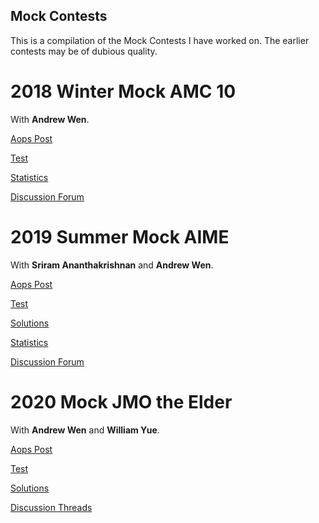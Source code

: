## Mock Contests

This is a compilation of the Mock Contests I have worked on. The earlier contests may be of dubious quality.

# 2018 Winter Mock AMC 10

With **Andrew Wen**.

[Aops Post](https://artofproblemsolving.com/community/c594864h1743664) 

[Test](https://cosmicgenius.github.io/mocks/2018_Winter_Mock_AMC10.pdf)

[Statistics](https://artofproblemsolving.com/community/c594864h1743664p11498236) 

[Discussion Forum](https://artofproblemsolving.com/community/c797676_winter_mock_amc_10_discussion_forum)

# 2019 Summer Mock AIME

With **Sriram Ananthakrishnan** and **Andrew Wen**.

[Aops Post](https://artofproblemsolving.com/community/c594864h1903153) 

[Test](https://cosmicgenius.github.io/mocks/2019_Summer_Mock_AIME.pdf)

[Solutions](https://cosmicgenius.github.io/mocks/2019_Summer_Mock_AIME_Solutions.pdf)

[Statistics](https://artofproblemsolving.com/community/c594864h1903153p13183175)

[Discussion Forum](https://artofproblemsolving.com/community/c968073_summer_mock_aime_discussion_forum)

# 2020 Mock JMO the Elder

With **Andrew Wen** and **William Yue**.

[Aops Post](https://artofproblemsolving.com/community/c594864h2042592) 

[Test](https://cosmicgenius.github.io/mocks/2020_Mock_JMO.pdf)

[Solutions](https://cosmicgenius.github.io/mocks/2020_Mock_JMO_Solutions.pdf)

[Discussion Threads](https://artofproblemsolving.com/community/c594864h2042592p14877687)